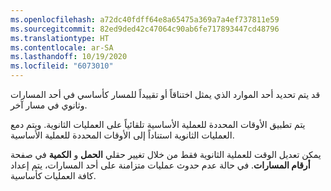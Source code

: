 ```yaml
---
ms.openlocfilehash: a72dc40fdff64e8a65475a369a7a4ef737811e59
ms.sourcegitcommit: 82ed9ded42c47064c90ab6fe717893447cd48796
ms.translationtype: HT
ms.contentlocale: ar-SA
ms.lasthandoff: 10/19/2020
ms.locfileid: "6073010"
---
```

قد يتم تحديد أحد الموارد الذي يمثل اختناقاً أو تقييداً للمسار كأساسي في أحد المسارات وثانوي في مسار آخر.

يتم تطبيق الأوقات المحددة للعملية الأساسية تلقائياً على العمليات الثانوية. ويتم دمع العمليات الثانوية استناداً إلى الأوقات المحددة للعملية الأساسية.

يمكن تعديل الوقت للعملية الثانوية فقط من خلال تغيير حقلي **الحمل** و **الكمية** في صفحة **أرقام المسارات**.
في حالة عدم حدوث عمليات متزامنة على أحد المسارات، يتم إعداد كافة العمليات كأساسية.
